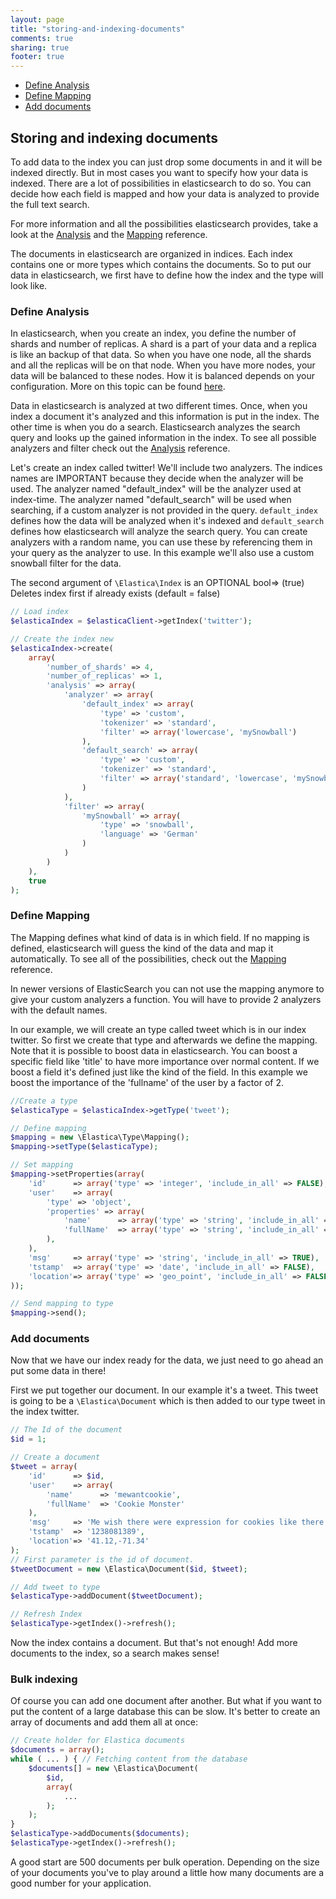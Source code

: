 ```yaml
---
layout: page
title: "storing-and-indexing-documents"
comments: true
sharing: true
footer: true
---
```


* <a href="#section-analysis">Define Analysis</a>
* <a href="#section-mapping">Define Mapping</a>
* <a href="#section-add">Add documents</a>


<h2 id="section-storing">Storing and indexing documents</h2>
To add data to the index you can just drop some documents in and it will be indexed directly. But in most cases you want to specify how your data is indexed. There are a lot of possibilities in elasticsearch to do so. You can decide how each field is mapped and how your data is analyzed to provide the full text search.

For more information and all the possibilities elasticsearch provides, take a look at the <a href="http://www.elasticsearch.org/guide/reference/index-modules/analysis/">Analysis</a> and the <a href="http://www.elasticsearch.org/guide/reference/mapping/">Mapping</a> reference.

The documents in elasticsearch are organized in indices. Each index contains one or more types which contains the documents. So to put our data in elasticsearch, we first have to define how the index and the type will look like.


<h3 id="section-analysis">Define Analysis</h3>

In elasticsearch, when you create an index, you define the number of shards and number of replicas. A shard is a part of your data and a replica is like an backup of that data. So when you have one node, all the shards and all the replicas will be on that node. When you have more nodes, your data will be balanced to these nodes. How it is balanced depends on your configuration. More on this topic can be found <a href="http://www.elasticsearch.org/videos/2010/02/08/es-distributed-diagram.html">here</a>.

Data in elasticsearch is analyzed at two different times. Once, when you index a document it's analyzed and this information is put in the index. The other time is when you do a search. Elasticsearch analyzes the search query and looks up the gained information in the index. To see all possible analyzers and filter check out the <a href="http://www.elasticsearch.org/guide/reference/index-modules/analysis/">Analysis</a> reference.

Let's create an index called twitter! We'll include two analyzers. The indices names are IMPORTANT because they decide when the analyzer will be used. The analyzer named "default_index" will be the analyzer used at index-time. The analyzer named "default_search" will be used when searching, if a custom analyzer is not provided in the query. <code>default_index</code> defines how the data will be analyzed when it's indexed and <code>default_search</code> defines how elasticsearch will analyze the search query. You can create analyzers with a random name, you can use these by referencing them in your query as the analyzer to use. In this example we'll also use a custom snowball filter for the data.

The second argument of <code>\Elastica\Index</code> is an OPTIONAL bool=> (true) Deletes index first if already exists (default = false)


```php
// Load index
$elasticaIndex = $elasticaClient->getIndex('twitter');

// Create the index new
$elasticaIndex->create(
    array(
        'number_of_shards' => 4,
        'number_of_replicas' => 1,
        'analysis' => array(
            'analyzer' => array(
                'default_index' => array(
                    'type' => 'custom',
                    'tokenizer' => 'standard',
                    'filter' => array('lowercase', 'mySnowball')
                ),
                'default_search' => array(
                    'type' => 'custom',
                    'tokenizer' => 'standard',
                    'filter' => array('standard', 'lowercase', 'mySnowball')
                )
            ),
            'filter' => array(
                'mySnowball' => array(
                    'type' => 'snowball',
                    'language' => 'German'
                )
            )
        )
    ),
    true
);
```

<h3 id="section-mapping">Define Mapping</h3>

The Mapping defines what kind of data is in which field. If no mapping is defined, elasticsearch will guess the kind of the data and map it automatically. To see all of the possibilities, check out the <a href="http://www.elasticsearch.org/guide/reference/mapping/">Mapping</a> reference.</p>

In newer versions of ElasticSearch you can not use the mapping anymore to give your custom analyzers a function. You will have to provide 2 analyzers with the default names.

In our example, we will create an type called tweet which is in our index twitter. So first we create that type and afterwards we define the mapping. Note that it is possible to boost data in elasticsearch. You can boost a specific field like 'title' to have more importance over normal content. If we boost a field it's defined just like the kind of the field. In this example we boost the importance of the 'fullname' of the user by a factor of 2.


```php
//Create a type
$elasticaType = $elasticaIndex->getType('tweet');

// Define mapping
$mapping = new \Elastica\Type\Mapping();
$mapping->setType($elasticaType);

// Set mapping
$mapping->setProperties(array(
    'id'      => array('type' => 'integer', 'include_in_all' => FALSE),
    'user'    => array(
        'type' => 'object',
        'properties' => array(
            'name'      => array('type' => 'string', 'include_in_all' => TRUE),
            'fullName'  => array('type' => 'string', 'include_in_all' => TRUE, 'boost' => 2)
        ),
    ),
    'msg'     => array('type' => 'string', 'include_in_all' => TRUE),
    'tstamp'  => array('type' => 'date', 'include_in_all' => FALSE),
    'location'=> array('type' => 'geo_point', 'include_in_all' => FALSE)
));

// Send mapping to type
$mapping->send();
```

<h3 id="section-add">Add documents</h3>

Now that we have our index ready for the data, we just need to go ahead an put some data in there!

First we put together our document. In our example it's a tweet. This tweet is going to be a <code>\Elastica\Document</code> which is then added to our type tweet in the index twitter.


```php
// The Id of the document
$id = 1;

// Create a document
$tweet = array(
    'id'      => $id,
    'user'    => array(
        'name'      => 'mewantcookie',
        'fullName'  => 'Cookie Monster'
    ),
    'msg'     => 'Me wish there were expression for cookies like there is for apples. "A cookie a day make the doctor diagnose you with diabetes" not catchy.',
    'tstamp'  => '1238081389',
    'location'=> '41.12,-71.34'
);
// First parameter is the id of document.
$tweetDocument = new \Elastica\Document($id, $tweet);

// Add tweet to type
$elasticaType->addDocument($tweetDocument);

// Refresh Index
$elasticaType->getIndex()->refresh();
```

Now the index contains a document. But that's not enough! Add more documents to the index, so a search makes sense!


<h3 id="section-bulk">Bulk indexing</h3>
Of course you can add one document after another. But what if you want to put the content of a large database this can be slow. It's better to create an array of documents and add them all at once:

```php
// Create holder for Elastica documents
$documents = array();
while ( ... ) { // Fetching content from the database
    $documents[] = new \Elastica\Document(
        $id,
        array(
            ...
        );
    );
}
$elasticaType->addDocuments($documents);
$elasticaType->getIndex()->refresh();
```

A good start are 500 documents per bulk operation. Depending on the size of your documents you've to play around a little how many documents are a good number for your application.
